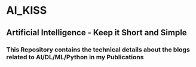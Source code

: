 # AI_KISS 
## Artificial Intelligence - Keep it Short and Simple

### This Repository contains the technical details about the blogs related to AI/DL/ML/Python in my Publications 

